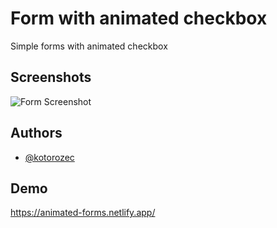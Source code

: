 
# Form with animated checkbox

Simple forms with animated checkbox


## Screenshots

![Form Screenshot](/images/screenshoot.png)


## Authors

- [@kotorozec](https://github.com/kotorozec)



## Demo

https://animated-forms.netlify.app/

